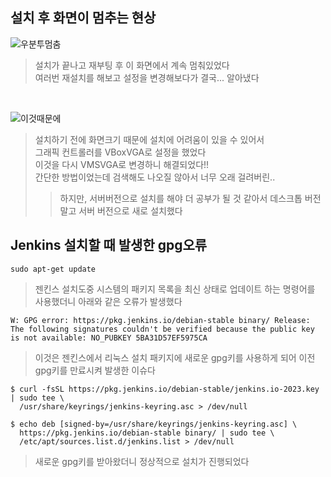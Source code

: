 ## 설치 후 화면이 멈추는 현상
![우분투멈춤](https://github.com/duho-kim/study/assets/155808974/b2820b6b-999d-49d3-b8f4-8f2ecf597485)
> 설치가 끝나고 재부팅 후 이 화면에서 계속 멈춰있었다   
> 여러번 재설치를 해보고 설정을 변경해보다가 결국... 알아냈다   
<br>

![이것때문에](https://github.com/duho-kim/study/assets/155808974/f781db00-f69b-4db8-83a8-d9f77c1dade4)
> 설치하기 전에 화면크기 때문에 설치에 어려움이 있을 수 있어서   
> 그래픽 컨트롤러를 VBoxVGA로 설정을 했었다   
> 이것을 다시 VMSVGA로 변경하니 해결되었다!!   
> 간단한 방법이었는데 검색해도 나오질 않아서 너무 오래 걸려버린..
>> 하지만, 서버버전으로 설치를 해야 더 공부가 될 것 같아서 데스크톱 버전말고 서버 버전으로 새로 설치했다

## Jenkins 설치할 때 발생한 gpg오류
```
sudo apt-get update
```
> 젠킨스 설치도중 시스템의 패키지 목록을 최신 상태로 업데이트 하는 명령어를 사용했더니
> 아래와 같은 오류가 발생했다
```
W: GPG error: https://pkg.jenkins.io/debian-stable binary/ Release: The following signatures couldn't be verified because the public key is not available: NO_PUBKEY 5BA31D57EF5975CA
```
> 이것은 젠킨스에서 리눅스 설치 패키지에 새로운 gpg키를 사용하게 되어 이전 gpg키를 만료시켜 발생한 이슈다

```
$ curl -fsSL https://pkg.jenkins.io/debian-stable/jenkins.io-2023.key | sudo tee \
  /usr/share/keyrings/jenkins-keyring.asc > /dev/null
```
```
$ echo deb [signed-by=/usr/share/keyrings/jenkins-keyring.asc] \
  https://pkg.jenkins.io/debian-stable binary/ | sudo tee \
  /etc/apt/sources.list.d/jenkins.list > /dev/null
```
> 새로운 gpg키를 받아왔더니 정상적으로 설치가 진행되었다
